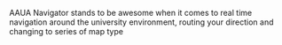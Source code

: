 AAUA Navigator stands to be awesome when it comes to real time navigation around the university environment, routing your direction and changing to series of map type
